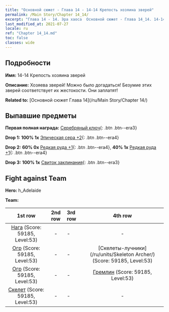 ```yaml
---
title: "Основной сюжет - Глава 14 - 14-14 Крепость хозяина зверей"
permalink: /Main Story/Chapter 14_14/
excerpt: "Глава 14 - 14. Эра хаоса  Основной сюжет - Глава 14_14. 14-14 Крепость хозяина зверей"
last_modified_at: 2021-07-27
locale: ru
ref: "Chapter 14_14.md"
toc: false
classes: wide
---
```


## Подробности

 **Имя:** 14-14 Крепость хозяина зверей

 **Описание:** Хозяева зверей! Можно было догадаться! Безумие этих зверей соответствует их жестокости. Они заплатят!

 **Related to:** [Основной сюжет Глава 14](/ru/Main Story/Chapter 14/)

## Выпавшие предметы

 **Первая полная награда:** [Серебряный ключ](/ItemsRU/con_693/){: .btn .btn--era3}

 **Drop 1:** **100% 1x** [Эпическая сера +2](/ItemsRU/mat_50/){: .btn .btn--era4}

 **Drop 2:** **60% 0x** [Редкая руда +1](/ItemsRU/mat_40/){: .btn .btn--era4}, **40% 1x** [Редкая руда +1](/ItemsRU/mat_40/){: .btn .btn--era4}

 **Drop 3:** **100% 1x** [Свиток заклинания](/ItemsRU/con_694/){: .btn .btn--era3}


## Fight against Team
 **Hero:** h_Adelaide

 **Team:**


  | 1st row | 2nd row | 3rd row | 4th row |
  |:----:|:----:|:----|:----:|
  | [Нага](/ru/units/Naga/) (Score: 59185, Level:53)  | - | - | - |
  | [Огр](/ru/units/Ogre/) (Score: 59185, Level:53)  | - | - | [Скелеты-лучники](/ru/units/Skeleton Archer/) (Score: 59185, Level:53)  |
  | [Огр](/ru/units/Ogre/) (Score: 59185, Level:53)  | - | - | [Гремлин](/ru/units/Gremlin/) (Score: 59185, Level:53)  |
  | [Скелет](/ru/units/Skeleton/) (Score: 59185, Level:53)  | - | - | - |


